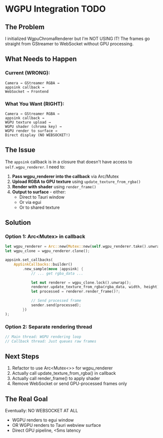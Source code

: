 # WGPU Integration TODO

## The Problem

I initialized WgpuChromaRenderer but I'm NOT USING IT! The frames go straight from GStreamer to WebSocket without GPU processing.

## What Needs to Happen

### Current (WRONG):
```
Camera → GStreamer RGBA → 
appsink callback → 
WebSocket → Frontend
```

### What You Want (RIGHT):
```
Camera → GStreamer RGBA → 
appsink callback → 
WGPU texture upload → 
WGPU shader (chroma key) → 
WGPU render to surface → 
Direct display (NO WEBSOCKET!)
```

## The Issue

The `appsink` callback is in a closure that doesn't have access to `self.wgpu_renderer`. I need to:

1. **Pass wgpu_renderer into the callback** via Arc/Mutex
2. **Upload RGBA to GPU texture** using `update_texture_from_rgba()`
3. **Render with shader** using `render_frame()`
4. **Output to surface** - either:
   - Direct to Tauri window
   - Or via egui
   - Or to shared texture

## Solution

### Option 1: Arc<Mutex<WgpuChromaRenderer>> in callback
```rust
let wgpu_renderer = Arc::new(Mutex::new(self.wgpu_renderer.take().unwrap()));
let wgpu_clone = wgpu_renderer.clone();

appsink.set_callbacks(
    AppSinkCallbacks::builder()
        .new_sample(move |appsink| {
            // ... get rgba_data ...
            
            let mut renderer = wgpu_clone.lock().unwrap();
            renderer.update_texture_from_rgba(rgba_data, width, height)?;
            let processed = renderer.render_frame()?;
            
            // Send processed frame
            sender.send(processed);
        })
);
```

### Option 2: Separate rendering thread
```rust
// Main thread: WGPU rendering loop
// Callback thread: Just queues raw frames
```

## Next Steps

1. Refactor to use Arc<Mutex<>> for wgpu_renderer
2. Actually call update_texture_from_rgba() in callback
3. Actually call render_frame() to apply shader
4. Remove WebSocket or send GPU-processed frames only

## The Real Goal

Eventually: NO WEBSOCKET AT ALL
- WGPU renders to egui window
- OR WGPU renders to Tauri webview surface
- Direct GPU pipeline, <5ms latency

